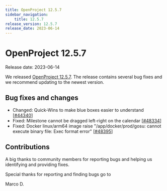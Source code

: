 ```yaml
---
title: OpenProject 12.5.7
sidebar_navigation:
    title: 12.5.7
release_version: 12.5.7
release_date: 2023-06-14
---
```


# OpenProject 12.5.7

Release date: 2023-06-14

We released [OpenProject 12.5.7](https://community.openproject.org/versions/1796).
The release contains several bug fixes and we recommend updating to the newest version.

<!--more-->
## Bug fixes and changes

- Changed: Quick-Wins to make blue boxes easier to understand \[[#44340](https://community.openproject.org/wp/44340)\]
- Fixed: Milestone cannot be dragged left-right on the calendar \[[#48334](https://community.openproject.org/wp/48334)\]
- Fixed: Docker linux/arm64 image raise "/app/docker/prod/gosu: cannot execute binary file: Exec format error" \[[#48395](https://community.openproject.org/wp/48395)\]

## Contributions
A big thanks to community members for reporting bugs and helping us identifying and providing fixes.

Special thanks for reporting and finding bugs go to

Marco D.
